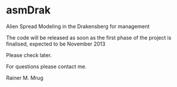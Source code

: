asmDrak
=======

Alien Spread Modeling in the Drakensberg for management

The code will be released as soon as the first phase of the project is finalised, expected to be November 2013

Please check later.

For questions please contact me.

Rainer M. Mrug
